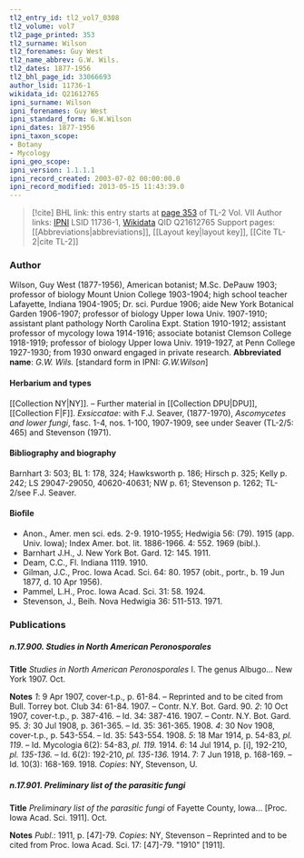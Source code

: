 ```yaml
---
tl2_entry_id: tl2_vol7_0308
tl2_volume: vol7
tl2_page_printed: 353
tl2_surname: Wilson
tl2_forenames: Guy West
tl2_name_abbrev: G.W. Wils.
tl2_dates: 1877-1956
tl2_bhl_page_id: 33066693
author_lsid: 11736-1
wikidata_id: Q21612765
ipni_surname: Wilson
ipni_forenames: Guy West
ipni_standard_form: G.W.Wilson
ipni_dates: 1877-1956
ipni_taxon_scope: 
- Botany
- Mycology
ipni_geo_scope: 
ipni_version: 1.1.1.1
ipni_record_created: 2003-07-02 00:00:00.0
ipni_record_modified: 2013-05-15 11:43:39.0
---
```


> [!cite] BHL link: this entry starts at [page 353](https://www.biodiversitylibrary.org/page/33066693) of TL-2 Vol. VII
> Author links: [IPNI](https://www.ipni.org/a/11736-1) LSID 11736-1, [Wikidata](https://www.wikidata.org/wiki/Q21612765) QID Q21612765
> Support pages: [[Abbreviations|abbreviations]], [[Layout key|layout key]], [[Cite TL-2|cite TL-2]]

### Author

Wilson, Guy West (1877-1956), American botanist; M.Sc. DePauw 1903; professor of biology Mount Union College 1903-1904; high school teacher Lafayette, Indiana 1904-1905; Dr. sci. Purdue 1906; aide New York Botanical Garden 1906-1907; professor of biology Upper Iowa Univ. 1907-1910; assistant plant pathology North Carolina Expt. Station 1910-1912; assistant professor of mycology Iowa 1914-1916; associate botanist Clemson College 1918-1919; professor of biology Upper Iowa Univ. 1919-1927, at Penn College 1927-1930; from 1930 onward engaged in private research. 
**Abbreviated name**: *G.W. Wils.* \[standard form in IPNI: *G.W.Wilson*\]

#### Herbarium and types

[[Collection NY|NY]]. – Further material in [[Collection DPU|DPU]], [[Collection F|F]].
*Exsiccatae*: with F.J. Seaver, (1877-1970), *Ascomycetes and lower fungi*, fasc. 1-4, nos. 1-100, 1907-1909, see under Seaver (TL-2/5: 465) and Stevenson (1971).

#### Bibliography and biography

Barnhart 3: 503; BL 1: 178, 324; Hawksworth p. 186; Hirsch p. 325; Kelly p. 242; LS 29047-29050, 40620-40631; NW p. 61; Stevenson p. 1262; TL-2/see F.J. Seaver.

#### Biofile

- Anon., Amer. men sci. eds. 2-9. 1910-1955; Hedwigia 56: (79). 1915 (app. Univ. Iowa); Index Amer. bot. lit. 1886-1966. 4: 552. 1969 (bibl.).
- Barnhart J.H., J. New York Bot. Gard. 12: 145. 1911.
- Deam, C.C., Fl. Indiana 1119. 1910.
- Gilman, J.C., Proc. Iowa Acad. Sci. 64: 80. 1957 (obit., portr., b. 19 Jun 1877, d. 10 Apr 1956).
- Pammel, L.H., Proc. Iowa Acad. Sci. 31: 58. 1924.
- Stevenson, J., Beih. Nova Hedwigia 36: 511-513. 1971.

### Publications

##### n.17.900. Studies in North American Peronosporales

**Title**
*Studies in North American Peronosporales* I. The genus Albugo... New York 1907. Oct.

**Notes**
*1*: 9 Apr 1907, cover-t.p., p. 61-84. – Reprinted and to be cited from Bull. Torrey bot. Club 34: 61-84. 1907. – Contr. N.Y. Bot. Gard. 90.
*2*: 10 Oct 1907, cover-t.p., p. 387-416. – Id. 34: 387-416. 1907. – Contr. N.Y. Bot. Gard. 95.
*3*: 30 Jul 1908, p. 361-365. – Id. 35: 361-365. 1908.
*4*: 30 Nov 1908, cover-t.p., p. 543-554. – Id. 35: 543-554. 1908.
*5*: 18 Mar 1914, p. 54-83, *pl. 119*. – Id. Mycologia 6(2): 54-83, *pl. 119.* 1914.
*6*: 14 Jul 1914, p. \[i\], 192-210, *pl. 135-136.* – Id. 6(2): 192-210, *pl. 135-136.* 1914.
7: 7 Jun 1918, p. 168-169. – Id. 10(3): 168-169. 1918.
*Copies*: NY, Stevenson, U.

##### n.17.901. Preliminary list of the parasitic fungi

**Title**
*Preliminary list of the parasitic fungi* of Fayette County, Iowa... \[Proc. Iowa Acad. Sci. 1911\]. Oct.

**Notes**
*Publ*.: 1911, p. \[47\]-79. *Copies*: NY, Stevenson – Reprinted and to be cited from Proc. Iowa Acad. Sci. 17: \[47\]-79. "1910" \[1911\].

